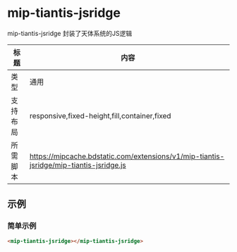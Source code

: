 # mip-tiantis-jsridge

mip-tiantis-jsridge 封装了天体系统的JS逻辑

标题|内容
----|----
类型|通用
支持布局|responsive,fixed-height,fill,container,fixed
所需脚本|https://mipcache.bdstatic.com/extensions/v1/mip-tiantis-jsridge/mip-tiantis-jsridge.js

## 示例

### 简单示例
```html
<mip-tiantis-jsridge></mip-tiantis-jsridge>
```
